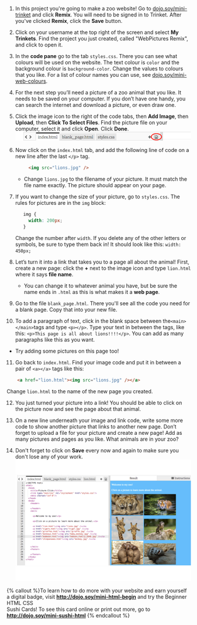 1. In this project you're going to make a zoo website! Go to [dojo.soy/mini-trinket](http://dojo.soy/mini-trinket) and click **Remix**. You will need to be signed in to Trinket. After you've clicked **Remix**, click the **Save** button.

2. Click on your username at the top right of the screen and select **My Trinkets**. Find the project you just created, called "WebPictures Remix", and click to open it.

3. In the **code pane** go to the tab `styles.css`. There you can see what colours will be used on the website. The text colour is `color` and the background colour is `background-color`. Change the values to colours that you like. For a list of colour names you can use, see [dojo.soy/mini-web-colours](http://dojo.soy/mini-web-colours).

4. For the next step you’ll need a picture of a zoo animal that you like. It needs to be saved on your computer. If you don’t have one handy, you can search the internet and download a picture, or even draw one.

5. Click the image icon to the right of the code tabs, then **Add Image**, then **Upload**, then **Click To Select Files**. Find the picture file on your computer, select it and click **Open**. Click **Done**.   
    ![](TktImageIcon.png)

6. Now click on the `index.html` tab, and add the following line of code on a new line after the last `</p>` tag.

   ```html
        <img src="lions.jpg" />
   ```

   * Change `lions.jpg` to the filename of your picture. It must match the file name exactly. The picture should appear on your page.
   
7. If you want to change the size of your picture, go to `styles.css`. The rules for pictures are in the `img` block:
   ```css
      img {
        width: 200px;
      }
   ``` 
   Change the number after `width`. If you delete any of the other letters or symbols, be sure to type them back in! It should look like this: `width: 450px;`

8. Let’s turn it into a link that takes you to a page all about the animal! First, create a new page: click the **+** next to the image icon and type `lion.html` where it says **file name**.
   * You can change it to whatever animal you have, but be sure the name ends in `.html` as this is what makes it a **web page**.

9. Go to the file `blank_page.html`. There you'll see all the code you need for a blank page. Copy that into your new file.

10. To add a paragraph of text, click in the blank space between the`<main></main>`tags and type `<p></p>`. Type your text in between the tags, like this: `<p>This page is all about lions!!!!</p>`. You can add as many paragraphs like this as you want.
   * Try adding some pictures on this page too!

11. Go back to `index.html`. Find your image code and put it in between a pair of `<a></a>` tags like this:

   ```html
       <a href="lion.html"><img src="lions.jpg" /></a>
   ```
   Change `lion.html` to the name of the new page you created.

12. You just turned your picture into a link! You should be able to click on the picture now and see the page about that animal.

13. On a new line underneath your image and link code, write some more code to show another picture that links to another new page. Don’t forget to upload a file for your picture and create a new page! Add as many pictures and pages as you like. What animals are in your zoo?

14. Don't forget to click on **Save** every now and again to make sure you don't lose any of your work. ![](whitespace_65_800.png)![](TktZooExample.png) ![](whitespace_65_800.png)
 
{% callout %}To learn how to do more with your website and earn yourself a digital badge, visit <b>http://dojo.soy/mini-html-begin</b> and try the Beginner HTML CSS <br />Sushi Cards! To see this card online or print out more, go to <b>http://dojo.soy/mini-sushi-html</b> 
{% endcallout %}




